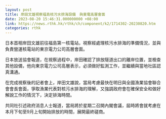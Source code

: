 ```yaml
---
layout: post
title: 岸田文雄視察福島核污水排海設備　與東電高層會面
date: 2023-08-20 15:46:31.000000000 +08:00
link: https://news.rthk.hk/rthk/ch/component/k2/1714302-20230820.htm
categories: rthk
---
```


日本首相岸田文雄前往福島第一核電站，視察經處理核污水排海的準備情況，並與負責營運核電站的東京電力公司高層會面。

日本放送協會報道，在視察過程中，岸田確認了排放隧道出口的離岸位置，並檢查其他設備，他向東京電力公司高層表示，必須做好監測工作，並繼續與當地社區認真溝通。

在完成視察後的記者會上，岸田文雄說，當局考慮最快在明日與全國漁業協會聯合會會長會面，爭取漁業代表對核污水排海的理解，又強調政府會在確保安全和做好解說工作的情況下，決定排海時間。

共同社引述政府消息人士報道，當局將於星期二召開內閣會議，屆時將會就考慮在本月下旬至9月上旬開始排放的時間，展開最終磋商。
